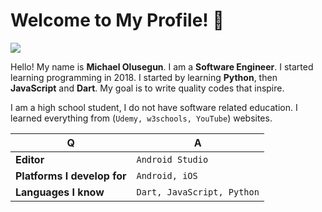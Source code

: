 # Welcome to My Profile! 👋
<img src="https://­gpvc.arturio.dev/­mikkyboy2005" />

Hello! My name is **Michael Olusegun**. I am a **Software Engineer**. I started learning programming in 2018. I started by learning **Python**, then **JavaScript** and **Dart**. My goal is to write quality codes that inspire.

I am a high school student, I do not have software related education. I learned everything from (`Udemy, w3schools, YouTube`) websites.

Q | A
--- | ---
**Editor** | `Android Studio`
**Platforms I develop for** | `Android, iOS`
**Languages I know** | `Dart, JavaScript, Python`
